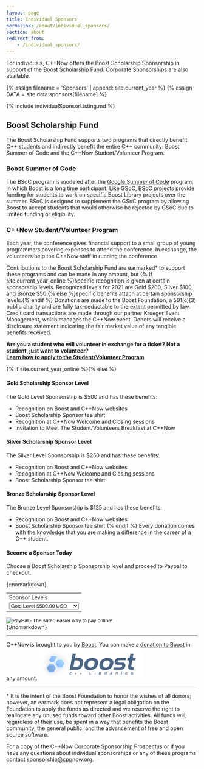 ```yaml
---
layout: page
title: Individual Sponsors
permalink: /about/individual_sponsors/
section: about
redirect_from:
    - /individual_sponsors/
---
```


For individuals, C++Now offers the Boost Scholarship Sponsorship in support of the Boost Scholarship Fund. [Corporate Sponsorships](/about/corporate_sponsors/) are also available.


{% assign filename = 'Sponsors' | append: site.current_year %}
{% assign DATA = site.data.sponsors[filename] %}

{% include individualSponsorListing.md %}


## Boost Scholarship Fund

The Boost Scholarship Fund supports two programs that directly benefit C++ students and indirectly benefit the entire C++ community: Boost Summer of Code and the C++Now Student/Volunteer Program.


### Boost Summer of Code

The BSoC program is modeled after the [Google Summer of Code](https://developers.google.com/open-source/gsoc/) program, in which Boost is a long time participant. Like GSoC, BSoC projects provide funding for students to work on specific Boost Library projects over the summer. BSoC is designed to supplement the GSoC program by allowing Boost to accept students that would otherwise be rejected by GSoC due to limited funding or eligibility.



### C++Now Student/Volunteer Program

Each year, the conference gives financial support to a small group of young programmers covering expenses to attend the conference. In exchange, the volunteers help the C++Now staff in running the conference.

Contributions to the Boost Scholarship Fund are earmarked* to support these programs and can be made in any amount, but {% if site.current_year_online %}specific recognition is given at certain sponsorship levels. Recognized levels for 2021 are Gold $200, Silver $100, and Bronze $50.{% else %}specific benefits attach at certain sponsorship levels.{% endif %} Donations are made to the Boost Foundation, a 501(c)(3) public charity and are fully tax-deductable to the extent permitted by law. Credit card transactions are made through our partner Krueger Event Management, which manages the C++Now event. Donors will receive a disclosure statement indicating the fair market value of any tangible benefits received.

**Are you a student who will volunteer in exchange for a ticket? Not a student, just want to volunteer?<br>[Learn how to apply to the Student/Volunteer Program](/about/volunteer_program/)**

{% if site.current_year_online %}{% else %}
#### Gold Scholarship Sponsor Level

The Gold Level Sponsorship is $500 and has these benefits:

* Recognition on Boost and C++Now websites
* Boost Scholarship Sponsor tee shirt
* Recognition at C++Now Welcome and Closing sessions
* Invitation to Meet The Student/Volunteers Breakfast at C++Now

#### Silver Scholarship Sponsor Level

The Silver Level Sponsorship is $250 and has these benefits:

* Recognition on Boost and C++Now websites
* Recognition at C++Now Welcome and Closing sessions
* Boost Scholarship Sponsor tee shirt

#### Bronze Scholarship Sponsor Level

The Bronze Level Sponsorship is $125 and has these benefits:

* Recognition on Boost and C++Now websites
* Boost Scholarship Sponsor tee shirt
{% endif %}
Every donation comes with the knowledge that you are making a difference in the career of a C++ student.

#### Become a Sponsor Today

Choose a Boost Scholarship Sponsorship level and proceed to Paypal to checkout.

{::nomarkdown}
<form target="paypal" action="https://www.paypal.com/cgi-bin/webscr" method="post">
 <input type="hidden" name="cmd" value="_s-xclick">
 <input type="hidden" name="hosted_button_id" value="VCDRUBULGUFKN">
 <table>
  <tr>
   <td>
    <input type="hidden" name="on0" value="Sponsor Levels">Sponsor Levels
   </td>
  </tr>
  <tr>
   <td>
    <select name="os0">
     <option value="Gold Level">Gold Level $500.00 USD</option>
     <option value="Silver Level">Silver Level $250.00 USD</option>
     <option value="Bronze Level">Bronze Level $125.00 USD</option>
    </select>
   </td>
  </tr>
 </table>
 <input type="hidden" name="currency_code" value="USD">
 <input type="image" src="https://www.paypalobjects.com/en_US/i/btn/btn_cart_LG.gif" border="0" name="submit" alt="PayPal - The safer, easier way to pay online!">
 <img alt="" border="0" src="https://www.paypalobjects.com/en_US/i/scr/pixel.gif" width="1" height="1">
</form>
{:/nomarkdown}

---

C++Now is brought to you by [Boost](http://www.boost.org). You can make a [donation to Boost](http://www.boost.org/donate/) in any amount.
<a href="http://www.boost.org" class="sponsorLink" target="_blank" rel="noopener noreferrer">
    <img src="/assets/img/sponsors/boost.png" class="sponsorImage" alt="Boost">
</a>

---

<p>* It is the intent of the Boost Foundation to honor the wishes of all donors; however, an earmark does not represent a legal obligation on the Foundation to apply the funds as directed and we reserve the right to reallocate any unused funds toward other Boost activities. All funds will, regardless of their use, be spent in a way that benefits the Boost community, the general public, and the advancement of free and open source software.</p>

For a copy of the C++Now Corporate Sponsorship Prospectus or if you have any questions about individual sponsorships or any of these programs contact [sponsorship@cppnow.org](mailto:sponsorship@cppnow.org).
